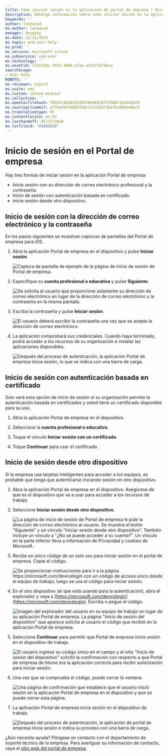 ```yaml
---
title: Cómo iniciar sesión en la aplicación de portal de empresa | Microsoft Docs
description: Obtenga información sobre cómo iniciar sesión en la aplicación Portal de empresa en distintas plataformas.
keywords: ''
author: lenewsad
ms.author: lanewsad
manager: dougeby
ms.date: 12/31/2019
ms.topic: end-user-help
ms.prod: ''
ms.service: microsoft-intune
ms.subservice: end-user
ms.technology: ''
ms.assetid: cfd214bc-f072-4808-af2e-a3cbf7af9bca
searchScope:
- User help
ROBOTS: ''
ms.reviewer: esmich
ms.suite: ems
ms.custom: intune-enduser
ms.collection: ''
ms.openlocfilehash: 59555c8bb9a35d5b70b46836f2298bf3ed342b2d
ms.sourcegitcommit: a77ba49424803fddcaf23326f1befbc004e48ac9
ms.translationtype: HT
ms.contentlocale: es-ES
ms.lasthandoff: 05/27/2020
ms.locfileid: "83881830"
---
```

# <a name="sign-in-to-company-portal"></a>Inicio de sesión en el Portal de empresa  

Hay tres formas de iniciar sesión en la aplicación Portal de empresa:

* Inicie sesión con su dirección de correo electrónico profesional y la contraseña.  
* Inicio de sesión con autenticación basada en certificado.  
* Inicie sesión desde otro dispositivo.    


## <a name="sign-in-with-your-email-address-and-password"></a>Inicio de sesión con la dirección de correo electrónico y la contraseña
En los pasos siguientes se muestran capturas de pantallas del Portal de empresa para iOS.  

1. Abra la aplicación Portal de empresa en el dispositivo y pulse **Iniciar sesión**.  

   ![Captura de pantalla de ejemplo de la página de inicio de sesión de Portal de empresa.](./media/intune-ios-cp-signin-1908.png)


2. Especifique su **cuenta profesional o educativa** y pulse **Siguiente**.

   ![Se solicita al usuario que proporcione solamente su dirección de correo electrónico en lugar de la dirección de correo electrónico y la contraseña en la misma pantalla.](./media/cp_ios_aad_signin_after_1804_002.png)

3. Escriba la contraseña y pulse **Iniciar sesión**.

   ![El usuario deberá escribir la contraseña una vez que se acepte la dirección de correo electrónico.](./media/cp_ios_aad_signin_after_1804_003.png)

4. La aplicación comprobará sus credenciales. Cuando haya terminado, podrá acceder a los recursos de su organización e instalar las aplicaciones disponibles.  

   ![Después del proceso de autenticación, la aplicación Portal de empresa inicia sesión, lo que se indica con una barra de carga.](./media/cp_ios_aad_signin_after_1804_004.png)

## <a name="sign-in-with-certificate-based-authentication"></a>Inicio de sesión con autenticación basada en certificado
Solo verá esta opción de inicio de sesión si su organización permite la autenticación basada en certificados y usted tiene un certificado disponible para su uso.  

1. Abra la aplicación Portal de empresa en el dispositivo.  

2. Seleccione la **cuenta profesional o educativa**.  

3. Toque el vínculo **Iniciar sesión con un certificado**.  

4. Toque **Continuar** para usar el certificado.  

## <a name="sign-in-from-another-device"></a>Inicio de sesión desde otro dispositivo

Si la empresa usa tarjetas inteligentes para acceder a los equipos, es probable que tenga que autenticarse iniciando sesión en otro dispositivo.  

1. Abra la aplicación Portal de empresa en el dispositivo. Asegúrese de que es el dispositivo que va a usar para acceder a los recursos de trabajo.       

1. Seleccione **Iniciar sesión desde otro dispositivo**.  

   ![La página de inicio de sesión de Portal de empresa le pide la dirección de correo electrónico al usuario.  Se muestra el botón "Siguiente" y un vínculo "Iniciar sesión desde otro dispositivo". También incluye un vínculo a "¿No se puede acceder a su cuenta?". Un vínculo en la parte inferior lleva a información de Privacidad y cookies de Microsoft.](./media/cp_ios_aad_signin_after_1804_005.png)

2. Recibe un único código de un solo uso para iniciar sesión en el portal de empresa. Copie el código.

   ![Se proporcionan instrucciones para ir a la página https://microsoft.com/devicelogin con un código de acceso único desde el equipo de trabajo; luego se usa el código para iniciar sesión.](./media/cp_ios_aad_signin_after_1804_006.png)

3. En el otro dispositivo (el que está usando para la autenticación), abra el explorador y vaya a [https://microsoft.com/devicelogin](https://microsoft.com/devicelogin). Escriba o pegue el código.  

   ![Imagen del explorador del usuario en su equipo de trabajo en lugar de su aplicación Portal de empresa. La página "Inicio de sesión del dispositivo" que aparece solicita al usuario el código que recibió en la aplicación Portal de empresa.](../fundamentals/media/whats-new-app-ui/cp_ios_aad_signin_from_another_device_after_1704_004.png)

4. Seleccione __Continuar__ para permitir que Portal de empresa inicie sesión en el dispositivo de trabajo.   

   ![El usuario ingresó su código único en el campo y el sitio "Inicio de sesión del dispositivo" solicitó la confirmación con respecto a que Portal de empresa de Intune era la aplicación correcta para recibir autorización para iniciar sesión.](../fundamentals/media/whats-new-app-ui/cp_ios_aad_signin_from_another_device_after_1704_005.png) 

5. Una vez que se comprueba el código, puede cerrar la ventana.  

   ![Una página de confirmación que establece que el usuario inició sesión en la aplicación Portal de empresa en el dispositivo y que se puede cerrar esta página.](../fundamentals/media/whats-new-app-ui/cp_ios_aad_signin_from_another_device_after_1704_006.png)

6. La aplicación Portal de empresa inicia sesión en el dispositivo de trabajo.  

   ![Después del proceso de autenticación, la aplicación de portal de empresa inicia sesión e indica su proceso con una barra de carga.](./media/cp_ios_aad_signin_after_1804_007.png)

¿Aún necesita ayuda? Póngase en contacto con el departamento de soporte técnico de la empresa. Para averiguar su información de contacto, vaya al [sitio web del portal de empresa](https://go.microsoft.com/fwlink/?linkid=2010980).  
